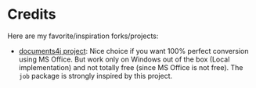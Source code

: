 # Credits

Here are my favorite/inspiration forks/projects:

- [documents4j project](https://github.com/documents4j/documents4j): Nice choice if you want 100% perfect conversion
  using MS Office. But work only on Windows out of the box (Local implementation) and not totally free (since MS Office
  is not free). The `job` package is strongly inspired by this project.
